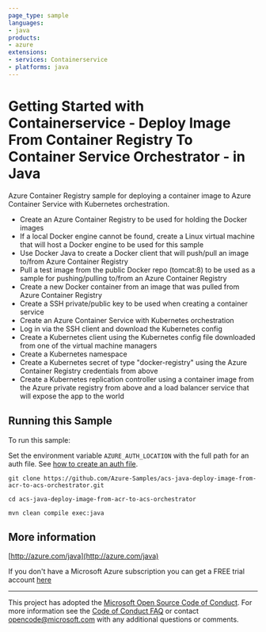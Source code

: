 ```yaml
---
page_type: sample
languages:
- java
products:
- azure
extensions:
- services: Containerservice
- platforms: java
---
```


# Getting Started with Containerservice - Deploy Image From Container Registry To Container Service Orchestrator - in Java #


  Azure Container Registry sample for deploying a container image to Azure Container Service with Kubernetes orchestration.
   - Create an Azure Container Registry to be used for holding the Docker images
   - If a local Docker engine cannot be found, create a Linux virtual machine that will host a Docker engine to be used for this sample
   - Use Docker Java to create a Docker client that will push/pull an image to/from Azure Container Registry
   - Pull a test image from the public Docker repo (tomcat:8) to be used as a sample for pushing/pulling to/from an Azure Container Registry
   - Create a new Docker container from an image that was pulled from Azure Container Registry
   - Create a SSH private/public key to be used when creating a container service
   - Create an Azure Container Service with Kubernetes orchestration
   - Log in via the SSH client and download the Kubernetes config
   - Create a Kubernetes client using the Kubernetes config file downloaded from one of the virtual machine managers
   - Create a Kubernetes namespace
   - Create a Kubernetes secret of type "docker-registry" using the Azure Container Registry credentials from above
   - Create a Kubernetes replication controller using a container image from the Azure private registry from above and a load balancer service that will expose the app to the world
 

## Running this Sample ##

To run this sample:

Set the environment variable `AZURE_AUTH_LOCATION` with the full path for an auth file. See [how to create an auth file](https://github.com/Azure/azure-libraries-for-java/blob/master/AUTH.md).

    git clone https://github.com/Azure-Samples/acs-java-deploy-image-from-acr-to-acs-orchestrator.git

    cd acs-java-deploy-image-from-acr-to-acs-orchestrator

    mvn clean compile exec:java

## More information ##

[http://azure.com/java](http://azure.com/java)

If you don't have a Microsoft Azure subscription you can get a FREE trial account [here](http://go.microsoft.com/fwlink/?LinkId=330212)

---

This project has adopted the [Microsoft Open Source Code of Conduct](https://opensource.microsoft.com/codeofconduct/). For more information see the [Code of Conduct FAQ](https://opensource.microsoft.com/codeofconduct/faq/) or contact [opencode@microsoft.com](mailto:opencode@microsoft.com) with any additional questions or comments.